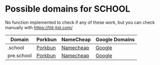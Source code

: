 # Possible domains for SCHOOL

No function implemented to check if any of these work, but you can check manually with https://tld-list.com/

| Domain | Porkbun | NameCheap | Google Domains |
|---|---|---|---|
| .school | [Porkbun](https://porkbun.com/checkout/search?prb=e814663da1&tlds=&idnLanguage=&search=search&q=.school) | [Namecheap](https://www.namecheap.com/domains/registration/results/?domain=.school) | [Google](https://domains.google.com/registrar/search?searchTerm=.school) |
| pre.school | [Porkbun](https://porkbun.com/checkout/search?prb=e814663da1&tlds=&idnLanguage=&search=search&q=pre.school) | [Namecheap](https://www.namecheap.com/domains/registration/results/?domain=pre.school) | [Google](https://domains.google.com/registrar/search?searchTerm=pre.school) |
